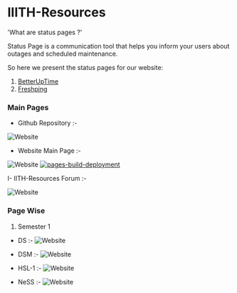 # IIITH-Resources 

'What are status pages ?'

Status Page is a communication tool that helps you inform your users about outages and scheduled maintenance.

So here we present the status pages for our website:
  1. [BetterUpTime](https://iiith.betteruptime.com/)
  2. [Freshping](https://statuspage.freshping.io/59242-IIITHResources) 

### Main Pages
- Github Repository :-

![Website](https://img.shields.io/website?down_color=red&down_message=DOWN&label=Github%20Repo&style=plastic&up_color=yellow&up_message=UP&url=https%3A%2F%2Fgithub.com%2Fbhavberi%2FIIITH-Resources&logo=Github)

- Website Main Page :-

![Website](https://img.shields.io/website?down_color=red&down_message=Waiting&label=IIITH-Resources%20Website%20Status&style=plastic&up_color=green&up_message=UP&url=https%3A%2F%2Fbhavberi.github.io%2FIIITH-Resources%2F)
[![pages-build-deployment](https://github.com/bhavberi/IIITH-Resources/actions/workflows/pages/pages-build-deployment/badge.svg?branch=main)](https://github.com/bhavberi/IIITH-Resources/actions/workflows/pages/pages-build-deployment)

I- IITH-Resources Forum :-

![Website](https://img.shields.io/website?down_color=red&down_message=Waiting&label=IIITH%20Forum&style=plastic&up_color=green&up_message=UP&url=https%3A%2F%2Fiiith.boards.net%2F)

### Page Wise
1. Semester 1
 - DS :-  ![Website](https://img.shields.io/website?down_color=red&down_message=Waiting&label=Page%20Status&style=plastic&up_color=blue&up_message=UP&url=https%3A%2F%2Fbhavberi.github.io%2FIIITH-Resources%2FWeb%2FDS%2Findex.html)

- DSM :- ![Website](https://img.shields.io/website?down_color=red&down_message=Waiting&label=Page%20Status&style=plastic&up_color=blue&up_message=UP&url=https%3A%2F%2Fbhavberi.github.io%2FIIITH-Resources%2FWeb%2FDSM%2Findex.html)

- HSL-1 :- ![Website](https://img.shields.io/website?down_color=red&down_message=Waiting&label=Page%20Status&style=plastic&up_color=blue&up_message=UP&url=https%3A%2F%2Fbhavberi.github.io%2FIIITH-Resources%2FWeb%2FHSL1%2Findex.html)

- NeSS :- ![Website](https://img.shields.io/website?down_color=red&down_message=Waiting&label=Page%20Status&style=plastic&up_color=blue&up_message=UP&url=https%3A%2F%2Fbhavberi.github.io%2FIIITH-Resources%2FWeb%2FNeSS%2Findex.html)

<!--2. Semester 2-->
